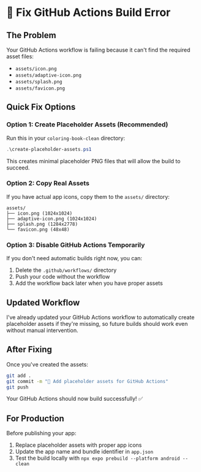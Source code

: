 # 🔧 Fix GitHub Actions Build Error

## The Problem
Your GitHub Actions workflow is failing because it can't find the required asset files:
- `assets/icon.png`
- `assets/adaptive-icon.png` 
- `assets/splash.png`
- `assets/favicon.png`

## Quick Fix Options

### Option 1: Create Placeholder Assets (Recommended)
Run this in your `coloring-book-clean` directory:

```powershell
.\create-placeholder-assets.ps1
```

This creates minimal placeholder PNG files that will allow the build to succeed.

### Option 2: Copy Real Assets
If you have actual app icons, copy them to the `assets/` directory:

```
assets/
├── icon.png (1024x1024)
├── adaptive-icon.png (1024x1024)
├── splash.png (1284x2778)
└── favicon.png (48x48)
```

### Option 3: Disable GitHub Actions Temporarily
If you don't need automatic builds right now, you can:

1. Delete the `.github/workflows/` directory
2. Push your code without the workflow
3. Add the workflow back later when you have proper assets

## Updated Workflow
I've already updated your GitHub Actions workflow to automatically create placeholder assets if they're missing, so future builds should work even without manual intervention.

## After Fixing
Once you've created the assets:

```bash
git add .
git commit -m "🎨 Add placeholder assets for GitHub Actions"
git push
```

Your GitHub Actions should now build successfully! ✅

## For Production
Before publishing your app:
1. Replace placeholder assets with proper app icons
2. Update the app name and bundle identifier in `app.json`
3. Test the build locally with `npx expo prebuild --platform android --clean`